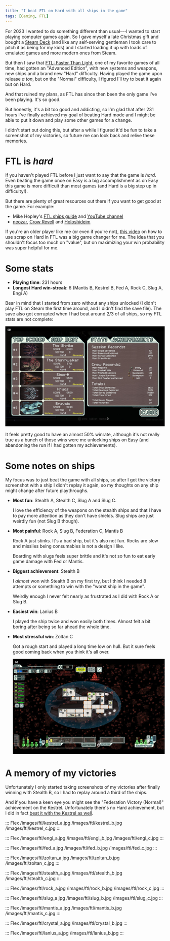 ```yaml
---
title: "I beat FTL on Hard with all ships in the game"
tags: [Gaming, FTL]
---
```


For 2023 I wanted to do something different than usual---I wanted to start playing computer games again.
So I gave myself a late Christmas gift and bought a [Steam Deck][] (and like any self-serving gentleman I took care to pitch it as being for my kids) and I started loading it up with loads of emulated games and more modern ones from Steam.

But then I saw that [FTL: Faster Than Light][ftl], one of my favorite games of all time, had gotten an "Advanced Edition", with new systems and weapons, new ships and a brand new "Hard" difficulty. Having played the game upon release *a ton*, but on the "Normal" difficulty, I figured I'll try to beat it again but on Hard.

And that ruined my plans, as FTL has since then been the only game I've been playing. It's so good.

But honestly, it's a bit too good and addicting, so I'm glad that after 231 hours I've finally achieved my goal of beating Hard mode and I might be able to put it down and play some other games for a change.

I didn't start out doing this, but after a while I figured it'd be fun to take a screenshot of my victories, so future me can look back and relive these memories.


# FTL is *hard*

If you haven't played FTL before I just want to say that the game is *hard*. Even beating the game once on Easy is a big accomplishment as on Easy this game is more difficult than most games (and Hard is a big step up in difficulty!).

But there are plenty of great resources out there if you want to get good at the game. For example:

- Mike Hopley's [FTL ships guide](https://ftl-ships-guide.netlify.app/) and [YouTube channel](https://www.youtube.com/@mikehopley)
- [neozar](https://www.youtube.com/@neozar9481), [Crow Revell](https://www.youtube.com/@crowrevell2082) and [Holoshideim](https://www.youtube.com/@Holoshideim)

If you're an older player like me (or even if you're not), [this video](https://www.youtube.com/watch?v=8JkJ4gm3_IE) on how to use scrap on Hard in FTL was a big game changer for me. The idea that you shouldn't focus too much on "value", but on maximizing your win probability was super helpful for me.


# Some stats

- **Playing time**: 231 hours
- **Longest Hard win-streak**: 6 (Mantis B, Kestrel B, Fed A, Rock C, Slug A, Engi A)

Bear in mind that I started from zero without any ships unlocked (I didn't play FTL on Steam the first time around, and I didn't find the save file). The save also got corrupted when I had beat around 2/3 of all ships, so my FTL stats are not complete:

![Stats from my last save file](/images/ftl/score2.jpg)

It feels pretty good to have an almost 50% winrate, although it's not really true as a bunch of those wins were me unlocking ships on Easy (and abandoning the run if I had gotten my achievements).


[Steam Deck]: https://www.steamdeck.com/en/ "Steam Dcke: All-in-one portable PC gaming."
[ftl]: https://store.steampowered.com/app/212680/FTL_Faster_Than_Light "FTL: Faster Than Light"


# Some notes on ships

My focus was to just beat the game with all ships, so after I got the victory screenshot with a ship I didn't replay it again, so my thoughts on any ship might change after future playthroughs.

- **Most fun**: Stealth A, Stealth C, Slug A and Slug C.

  I love the efficiency of the weapons on the stealth ships and that I have to pay more attention as they don't have shields. Slug ships are just weirdly fun (not Slug B though).

- **Most painful**: Rock A, Slug B, Federation C, Mantis B

  Rock A just stinks. It's a bad ship, but it's also not fun. Rocks are slow and missiles being consumables is not a design I like.

  Boarding with slugs feels super brittle and it's not so fun to eat early game damage with Fed or Mantis.

- **Biggest achievement**: Stealth B

  I *almost* won with Stealth B on my first try, but I think I needed 8 attempts or something to win with the "worst ship in the game".

  Weirdly enough I never felt nearly as frustrated as I did with Rock A or Slug B.

- **Easiest win**: Lanius B

  I played the ship twice and won easily both times. Almost felt a bit boring after being so far ahead the whole time.

- **Most stressful win**: Zoltan C

  Got a rough start and played a long time low on hull. But it sure feels good coming back when you think it's all over.

  ![No problem, we just need to find a store. Yes, I managed to turn this around to a win!](/images/ftl/zoltan_c_1hp.jpg)

# A memory of my victories

Unfortunately I only started taking screenshots of my victories after finally winning with Stealth B, so I had to replay around a third of the ships.

And if you have a keen eye you might see the "Federation Victory (Normal)" achievement on the Kestrel. Unfortunately there's no Hard achievement, but I did in fact [beat it with the Kestrel as well](/images/ftl/kestrel_proof.jpg).

::: Flex
/images/ftl/kestrel_a.jpg
/images/ftl/kestrel_b.jpg
/images/ftl/kestrel_c.jpg
:::

::: Flex
/images/ftl/engi_a.jpg
/images/ftl/engi_b.jpg
/images/ftl/engi_c.jpg
:::

::: Flex
/images/ftl/fed_a.jpg
/images/ftl/fed_b.jpg
/images/ftl/fed_c.jpg
:::

::: Flex
/images/ftl/zoltan_a.jpg
/images/ftl/zoltan_b.jpg
/images/ftl/zoltan_c.jpg
:::

::: Flex
/images/ftl/stealth_a.jpg
/images/ftl/stealth_b.jpg
/images/ftl/stealth_c.jpg
:::

::: Flex
/images/ftl/rock_a.jpg
/images/ftl/rock_b.jpg
/images/ftl/rock_c.jpg
:::

::: Flex
/images/ftl/slug_a.jpg
/images/ftl/slug_b.jpg
/images/ftl/slug_c.jpg
:::

::: Flex
/images/ftl/mantis_a.jpg
/images/ftl/mantis_b.jpg
/images/ftl/mantis_c.jpg
:::

::: Flex
/images/ftl/crystal_a.jpg
/images/ftl/crystal_b.jpg
:::

::: Flex
/images/ftl/lanius_a.jpg
/images/ftl/lanius_b.jpg
:::

